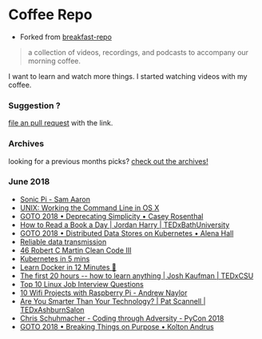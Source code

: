 # Coffee Repo #

* Forked from [breakfast-repo](https://github.com/ashleygwilliams/breakfast-repo)

> a collection of videos, recordings, and podcasts to accompany our morning coffee.

I want to learn and watch more things. I started watching videos with my coffee.

### Suggestion ?

[file an pull request](https://github.com/christopher-burke/coffee-repo/pulls) with the link.

### Archives

looking for a previous months picks? [check out the archives!](https://github.com/christopher-burke/coffee-repo/tree/coffee-repo/archives/)

### June 2018

* [Sonic Pi - Sam Aaron](https://youtu.be/UrfqA7ShYE0)
* [UNIX: Working the Command Line in OS X](https://youtu.be/eSLFB5rxSco)
* [GOTO 2018 • Deprecating Simplicity • Casey Rosenthal](https://youtu.be/DtRy79jIsS8)
* [How to Read a Book a Day | Jordan Harry | TEDxBathUniversity](https://youtu.be/e2-ahs905MQ)
* [GOTO 2018 • Distributed Data Stores on Kubernetes • Alena Hall](https://youtu.be/SoaLsshJA8s)
* [Reliable data transmission](https://youtu.be/eq5YpKHXJDM)
* [46 Robert C Martin Clean Code III](https://youtu.be/QedpQjxBPMA)
* [Kubernetes in 5 mins](https://youtu.be/PH-2FfFD2PU)
* [Learn Docker in 12 Minutes 🐳](https://youtu.be/YFl2mCHdv24)
* [The first 20 hours -- how to learn anything | Josh Kaufman | TEDxCSU](https://youtu.be/5MgBikgcWnY)
* [Top 10 Linux Job Interview Questions](https://youtu.be/l0QGLMwR-lY)
* [10 Wifi Projects with Raspberry Pi - Andrew Naylor](https://youtu.be/swmJpbloOMs)
* [Are You Smarter Than Your Technology? | Pat Scannell | TEDxAshburnSalon](https://youtu.be/xI4u3fn7HQs)
* [Chris Schuhmacher - Coding through Adversity - PyCon 2018](https://youtu.be/dGz-K8x8k5k)
* [GOTO 2018 • Breaking Things on Purpose • Kolton Andrus](https://youtu.be/S89ox7oQn8s)
